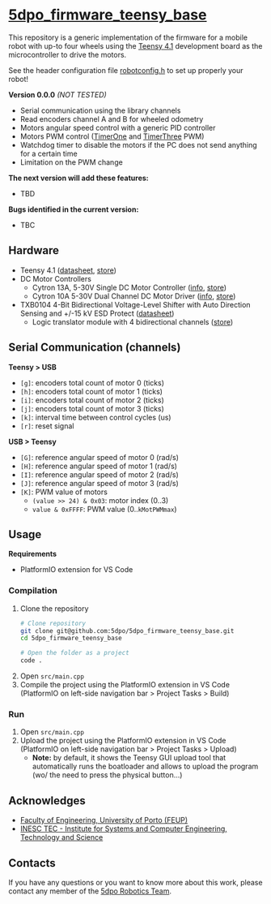 # [5dpo_firmware_teensy_base](https://github.com/5dpo/5dpo_firmware_teensy_base)

This repository is a generic implementation of the firmware for a mobile robot
with up-to four wheels using the
[Teensy 4.1](https://www.pjrc.com/store/teensy41.html) development board as the
microcontroller to drive the motors.

See the header configuration file [robotconfig.h](/include/robotconfig.h)
to set up properly your robot!

**Version 0.0.0** _(NOT TESTED)_

- Serial communication using the library channels
- Read encoders channel A and B for wheeled odometry
- Motors angular speed control with a generic PID controller
- Motors PWM control
  ([TimerOne](https://github.com/PaulStoffregen/TimerOne) and
  [TimerThree](https://github.com/PaulStoffregen/TimerThree) PWM)
- Watchdog timer to disable the motors if the PC does not send anything for a
  certain time
- Limitation on the PWM change

**The next version will add these features:**

- TBD

**Bugs identified in the current version:**

- TBC

## Hardware

- Teensy 4.1
  ([datasheet](https://www.pjrc.com/store/teensy41.html),
  [store](https://mauser.pt/catalog/product_info.php?products_id=096-9109))
- DC Motor Controllers
  - Cytron 13A, 5-30V Single DC Motor Controller
    ([info](https://www.cytron.io/p-10amp-5v-30v-dc-motor-driver),
    [store](https://eu.robotshop.com/products/cytron-13a-5-30v-single-dc-motor-controller))
  - Cytron 10A 5-30V Dual Channel DC Motor Driver
    ([info](https://www.cytron.io/p-10amp-5v-30v-dc-motor-driver-2-channels),
    [store](https://eu.robotshop.com/products/cytron-10a-5-30v-dual-channel-dc-motor-driver))
- TXB0104 4-Bit Bidirectional Voltage-Level Shifter with Auto Direction Sensing
  and +/-15 kV ESD Protect
  ([datasheet](https://www.ti.com/lit/ds/symlink/txb0104.pdf?ts=1708816249554))
  - Logic translator module with 4 bidirectional channels
    ([store](https://mauser.pt/catalog/product_info.php?products_id=096-7592))

## Serial Communication (channels)

**Teensy > USB**

- `[g]`: encoders total count of motor 0 (ticks)
- `[h]`: encoders total count of motor 1 (ticks)
- `[i]`: encoders total count of motor 2 (ticks)
- `[j]`: encoders total count of motor 3 (ticks)
- `[k]`: interval time between control cycles (us)
- `[r]`: reset signal

**USB > Teensy**

- `[G]`: reference angular speed of motor 0 (rad/s)
- `[H]`: reference angular speed of motor 1 (rad/s)
- `[I]`: reference angular speed of motor 2 (rad/s)
- `[J]`: reference angular speed of motor 3 (rad/s)
- `[K]`: PWM value of motors
  - `(value >> 24) & 0x03`: motor index (0..3)
  - `value & 0xFFFF`: PWM value (0..`kMotPWMmax`)

## Usage

**Requirements**

- PlatformIO extension for VS Code

### Compilation

1. Clone the repository
   ```sh
   # Clone repository
   git clone git@github.com:5dpo/5dpo_firmware_teensy_base.git
   cd 5dpo_firmware_teensy_base

   # Open the folder as a project
   code .
   ```
2. Open `src/main.cpp`
3. Compile the project using the PlatformIO extension in VS Code
   (PlatformIO on left-side navigation bar > Project Tasks > Build)

### Run

1. Open `src/main.cpp`
2. Upload the project using the PlatformIO extension in VS Code
   (PlatformIO on left-side navigation bar > Project Tasks > Upload)
   - **Note:** by default, it shows the Teensy GUI upload tool that
     automatically runs the boatloader and allows to upload the program
     (wo/ the need to press the physical button...)

## Acknowledges

- [Faculty of Engineering, University of Porto (FEUP)](https://sigarra.up.pt/feup/en/)
- [INESC TEC - Institute for Systems and Computer Engineering, Technology and Science](https://www.inesctec.pt/en/)

## Contacts

If you have any questions or you want to know more about this work, please
contact any member of the [5dpo Robotics Team](https://5dpo.github.io/).
